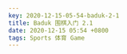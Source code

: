 ```yaml
---
key: 2020-12-15-05-54-baduk-2-1
title: Baduk 围棋入门 2.1
date: 2020-12-15 05:54 +0800
tags: Sports 体育 Game
---
```




<!--more-->
